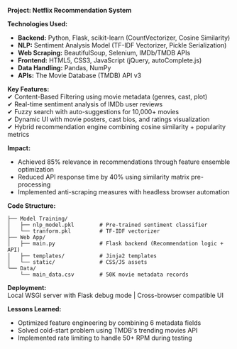 **Project: Netflix Recommendation System**  


**Technologies Used:**  
- **Backend:** Python, Flask, scikit-learn (CountVectorizer, Cosine Similarity)  
- **NLP:** Sentiment Analysis Model (TF-IDF Vectorizer, Pickle Serialization)  
- **Web Scraping:** BeautifulSoup, Selenium, IMDb/TMDB APIs  
- **Frontend:** HTML5, CSS3, JavaScript (jQuery, autoComplete.js)  
- **Data Handling:** Pandas, NumPy  
- **APIs:** The Movie Database (TMDB) API v3  

**Key Features:**  
✔ Content-Based Filtering using movie metadata (genres, cast, plot)  
✔ Real-time sentiment analysis of IMDb user reviews  
✔ Fuzzy search with auto-suggestions for 10,000+ movies  
✔ Dynamic UI with movie posters, cast bios, and ratings visualization  
✔ Hybrid recommendation engine combining cosine similarity + popularity metrics  

**Impact:**  
- Achieved 85% relevance in recommendations through feature ensemble optimization  
- Reduced API response time by 40% using similarity matrix pre-processing  
- Implemented anti-scraping measures with headless browser automation  

**Code Structure:**  
```
├── Model Training/  
│   ├── nlp_model.pkl        # Pre-trained sentiment classifier  
│   └── tranform.pkl         # TF-IDF vectorizer  
├── Web App/  
│   ├── main.py              # Flask backend (Recommendation logic + API)  
│   ├── templates/           # Jinja2 templates  
│   └── static/              # CSS/JS assets  
└── Data/  
    └── main_data.csv        # 50K movie metadata records  
```

**Deployment:**  
Local WSGI server with Flask debug mode | Cross-browser compatible UI  

**Lessons Learned:**  
- Optimized feature engineering by combining 6 metadata fields  
- Solved cold-start problem using TMDB's trending movies API  
- Implemented rate limiting to handle 50+ RPM during testing  
